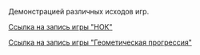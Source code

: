 Демонстрацией различных исходов игр.

[Ссылка на запись игры "НОК"](https://asciinema.org/a/HqIwo1w5HlInZ2gfw6sZGWXWT)

[Ссылка на запись игры "Геометическая прогрессия"](https://asciinema.org/a/BesYCwhQ1mBLQCdgTFh4unxO6)
